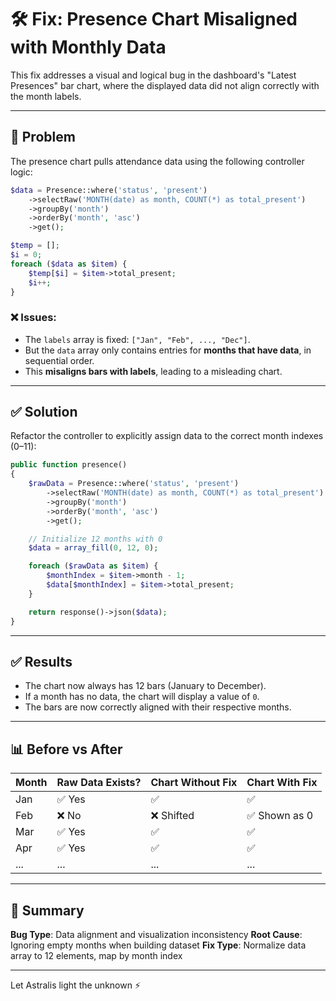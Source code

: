 # 🛠 Fix: Presence Chart Misaligned with Monthly Data

This fix addresses a visual and logical bug in the dashboard's "Latest Presences" bar chart, where the displayed data did not align correctly with the month labels.

---

## 🐞 Problem

The presence chart pulls attendance data using the following controller logic:

```php
$data = Presence::where('status', 'present')
    ->selectRaw('MONTH(date) as month, COUNT(*) as total_present')
    ->groupBy('month')
    ->orderBy('month', 'asc')
    ->get();

$temp = [];
$i = 0;
foreach ($data as $item) {
    $temp[$i] = $item->total_present;
    $i++;
}
````

### ❌ Issues:

* The `labels` array is fixed: `["Jan", "Feb", ..., "Dec"]`.
* But the `data` array only contains entries for **months that have data**, in sequential order.
* This **misaligns bars with labels**, leading to a misleading chart.

---

## ✅ Solution

Refactor the controller to explicitly assign data to the correct month indexes (0–11):

```php
public function presence()
{
    $rawData = Presence::where('status', 'present')
        ->selectRaw('MONTH(date) as month, COUNT(*) as total_present')
        ->groupBy('month')
        ->orderBy('month', 'asc')
        ->get();

    // Initialize 12 months with 0
    $data = array_fill(0, 12, 0);

    foreach ($rawData as $item) {
        $monthIndex = $item->month - 1;
        $data[$monthIndex] = $item->total_present;
    }

    return response()->json($data);
}
```

---

## ✅ Results

* The chart now always has 12 bars (January to December).
* If a month has no data, the chart will display a value of `0`.
* The bars are now correctly aligned with their respective months.

---

## 📊 Before vs After

| Month | Raw Data Exists? | Chart Without Fix | Chart With Fix |
| ----- | ---------------- | ----------------- | -------------- |
| Jan   | ✅ Yes            | ✅                 | ✅              |
| Feb   | ❌ No             | ❌ Shifted         | ✅ Shown as 0   |
| Mar   | ✅ Yes            | ✅                 | ✅              |
| Apr   | ✅ Yes            | ✅                 | ✅              |
| ...   | ...              | ...               | ...            |

---

## 🔁 Summary

**Bug Type**: Data alignment and visualization inconsistency
**Root Cause**: Ignoring empty months when building dataset
**Fix Type**: Normalize data array to 12 elements, map by month index

---

Let Astralis light the unknown ⚡
